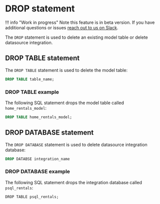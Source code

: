 # DROP statement

!!! info "Work in progress"
    Note this feature is in beta version. If you have additional questions or issues [reach out to us on Slack](https://join.slack.com/t/mindsdbcommunity/shared_invite/zt-o8mrmx3l-5ai~5H66s6wlxFfBMVI6wQ).
    
The `DROP` statement is used to delete an existing model table or delete datasource integration.

## DROP TABLE statement

The `DROP TABLE` statement is used to delete the model table:

```sql
DROP TABLE table_name;
```

### DROP TABLE example

The following SQL statement drops the model table called `home_rentals_model`:

```sql
DROP TABLE home_rentals_model;
```

## DROP DATABASE statement

The `DROP DATABASE` statement is used to delete datasource integration database:

```sql
DROP DATABSE integration_name
```

### DROP DATABASE example

The following SQL statement drops the integration database called `psql_rentals`:

```
DROP TABLE psql_rentals;
```
